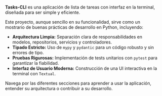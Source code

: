 **Tasks-CLI** es una aplicación de lista de tareas con interfaz en la terminal,
diseñada para ser simple y eficiente.

Este proyecto, aunque sencillo en su funcionalidad, sirve como un mostrario de buenas prácticas de desarrollo en Python, incluyendo:

-   **Arquitectura Limpia:** Separación clara de responsabilidades en modelos, repositorios, servicios y controladores.
-   **Tipado Estricto:** Uso de `mypy` y `pydantic` para un código robusto y sin errores de tipo.
-   **Pruebas Rigurosas:** Implementación de tests unitarios con `pytest` para garantizar la fiabilidad.
-   **Interfaz de Usuario Moderna:** Construcción de una UI interactiva en la terminal con `Textual`.

Navega por las diferentes secciones para aprender a usar la aplicación, entender su arquitectura o contribuir a su desarrollo.
